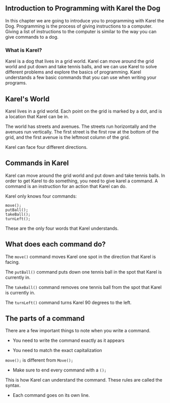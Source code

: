 ## Introduction to Programming with Karel the Dog

In this chapter we are going to introduce you to programming with Karel the Dog. Programming is the process of
giving instructions to a computer. Giving a list of instructions to the computer is similar to the way you can give commands to a dog.

### What is Karel?

Karel is a dog that lives in a grid world. Karel can move around the grid world and put down and take tennis balls,
and we can use Karel to solve different problems and explore the basics of programming. Karel understands a few basic commands that you can use when writing your programs.

## Karel's World

Karel lives in a grid world. Each point on the grid is marked by a dot, and is a location that Karel can be in.

The world has streets and avenues. The streets run horizontally and the avenues run vertically. The first street is the first row at the bottom of the grid, and the first avenue is the leftmost column of the grid.

Karel can face four different directions.


## Commands in Karel

Karel can move around the grid world and put down and take tennis balls. In order to get Karel to do something,
you need to give karel a command. A command is an instruction for an action that Karel can do.

Karel only knows four commands:

    move();
    putBall();
    takeBall();
    turnLeft();

These are the only four words that Karel understands.

## What does each command do?

The `move()` command moves Karel one spot in the direction that Karel is facing.

The `putBall()` command puts down one tennis ball in the spot that Karel is currently in.

The `takeBall()` command removes one tennis ball from the spot that Karel is currently in.

The `turnLeft()` command turns Karel 90 degrees to the left.

## The parts of a command

There are a few important things to note when you write a command.

* You need to write the command exactly as it appears

* You need to match the exact capitalization

`move();` is different from `Move();`

* Make sure to end every command with a `();`

This is how Karel can understand the command. These rules are called the syntax.

* Each command goes on its own line.

